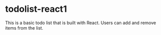 # todolist-react1

This is a basic todo list that is built with React. 
Users can add and remove items from the list. 
